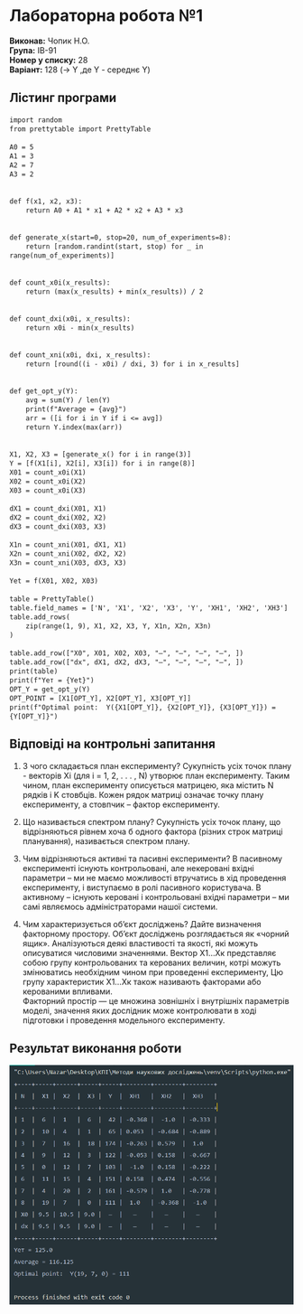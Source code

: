 # Лабораторна робота №1
**Виконав:** Чопик Н.О. <br>
**Група:** ІВ-91 <br>
**Номер у списку:** 28 <br>
**Варіант:** 128 (→ Y ,де Y - середнє Y)


## Лістинг програми
```
import random
from prettytable import PrettyTable

A0 = 5
A1 = 3
A2 = 7
A3 = 2


def f(x1, x2, x3):
    return A0 + A1 * x1 + A2 * x2 + A3 * x3


def generate_x(start=0, stop=20, num_of_experiments=8):
    return [random.randint(start, stop) for _ in range(num_of_experiments)]


def count_x0i(x_results):
    return (max(x_results) + min(x_results)) / 2


def count_dxi(x0i, x_results):
    return x0i - min(x_results)


def count_xni(x0i, dxi, x_results):
    return [round((i - x0i) / dxi, 3) for i in x_results]


def get_opt_y(Y):
    avg = sum(Y) / len(Y)
    print(f"Average = {avg}")
    arr = ([i for i in Y if i <= avg])
    return Y.index(max(arr))


X1, X2, X3 = [generate_x() for i in range(3)]
Y = [f(X1[i], X2[i], X3[i]) for i in range(8)]
X01 = count_x0i(X1)
X02 = count_x0i(X2)
X03 = count_x0i(X3)

dX1 = count_dxi(X01, X1)
dX2 = count_dxi(X02, X2)
dX3 = count_dxi(X03, X3)

X1n = count_xni(X01, dX1, X1)
X2n = count_xni(X02, dX2, X2)
X3n = count_xni(X03, dX3, X3)

Yet = f(X01, X02, X03)

table = PrettyTable()
table.field_names = ['N', 'X1', 'X2', 'X3', 'Y', 'XH1', 'XH2', 'XH3']
table.add_rows(
    zip(range(1, 9), X1, X2, X3, Y, X1n, X2n, X3n)
)

table.add_row(["X0", X01, X02, X03, "—", "—", "—", "—", ])
table.add_row(["dx", dX1, dX2, dX3, "—", "—", "—", "—", ])
print(table)
print(f"Yет = {Yet}")
OPT_Y = get_opt_y(Y)
OPT_POINT = [X1[OPT_Y], X2[OPT_Y], X3[OPT_Y]]
print(f"Optimal point:  Y({X1[OPT_Y]}, {X2[OPT_Y]}, {X3[OPT_Y]}) = {Y[OPT_Y]}")
```

## Відповіді на контрольні запитання

1. З чого складається план експерименту? 
Сукупність усіх точок плану - векторів Xi  (для i = 1, 2, . . . , N)  утворює план експерименту. Таким чином, план експерименту описується матрицею, яка містить N рядків і K стовбців. Кожен рядок матриці означає точку плану експерименту, а стовпчик – фактор експерименту. 

2. Що називається спектром плану?
Сукупність усіх точок плану, що відрізняються рівнем хоча б одного фактора (різних строк матриці планування), називається спектром плану. 

3. Чим відрізняються активні та пасивні експерименти? 
В пасивному експерименті існують контрольовані, але некеровані вхідні параметри – ми не маємо можливості втручатись в хід проведення експерименту, і виступаємо в ролі пасивного користувача. В активному – існують керовані і контрольовані вхідні параметри – ми самі являємось адміністраторами нашої системи. 

4. Чим характеризується об’єкт досліджень? Дайте визначення факторному простору. 
Об’єкт досліджень розглядається як «чорний ящик». Аналізуються деякі властивості та якості, які можуть описуватися числовими значеннями. Вектор Х1…Хк  представляє собою групу контрольованих та керованих величин, котрі можуть змінюватись необхідним чином при проведенні експерименту, Цю групу характеристик Х1…Хк  також називають факторами або керованими впливами.  
Факторний простір — це множина зовнішніх і внутрішніх параметрів моделі, значення яких дослідник може контролювати в ході підготовки і проведення модельного експерименту.


## Результат виконання роботи

![Результат](https://github.com/naz-olegovich/MDN_labs/blob/main/Lab1/result.png)
